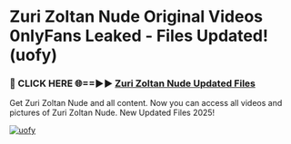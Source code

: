 # Zuri Zoltan Nude Original Videos 0nlyFans Leaked - Files Updated! (uofy)

<h3>🔴 CLICK HERE 🌐==►► <a href="https://tinyurl.com/5h6xmrr3" rel="nofollow">Zuri Zoltan Nude Updated Files</a></h3>

Get Zuri Zoltan Nude and all content. Now you can access all videos and pictures of Zuri Zoltan Nude. New Updated Files 2025!

[![uofy](https://i.imgur.com/KVD873Z.gif)](https://tinyurl.com/5h6xmrr3)
